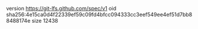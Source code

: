 version https://git-lfs.github.com/spec/v1
oid sha256:4e15ca0d4f22339ef59c09fd4bfcc094333cc3eef549ee4ef51d7bb88488174e
size 12438
